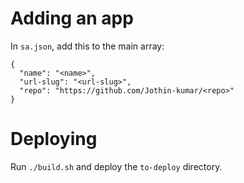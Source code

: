 # Adding an app
In `sa.json`, add this to the main array:
```
{
  "name": "<name>",
  "url-slug": "<url-slug>",
  "repo": "https://github.com/Jothin-kumar/<repo>"
}
```

# Deploying
Run `./build.sh` and deploy the `to-deploy` directory.
